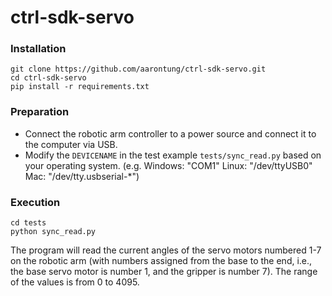 # ctrl-sdk-servo

### Installation
```
git clone https://github.com/aarontung/ctrl-sdk-servo.git
cd ctrl-sdk-servo
pip install -r requirements.txt
```

### Preparation
- Connect the robotic arm controller to a power source and connect it to the computer via USB.
- Modify the ```DEVICENAME``` in the test example ```tests/sync_read.py``` based on your operating system.
  (e.g. Windows: "COM1"   Linux: "/dev/ttyUSB0" Mac: "/dev/tty.usbserial-*")

### Execution
```
cd tests
python sync_read.py
```
The program will read the current angles of the servo motors numbered 1-7 on the robotic arm (with numbers assigned from the base to the end, i.e., the base servo motor is number 1, and the gripper is number 7). The range of the values is from 0 to 4095.
